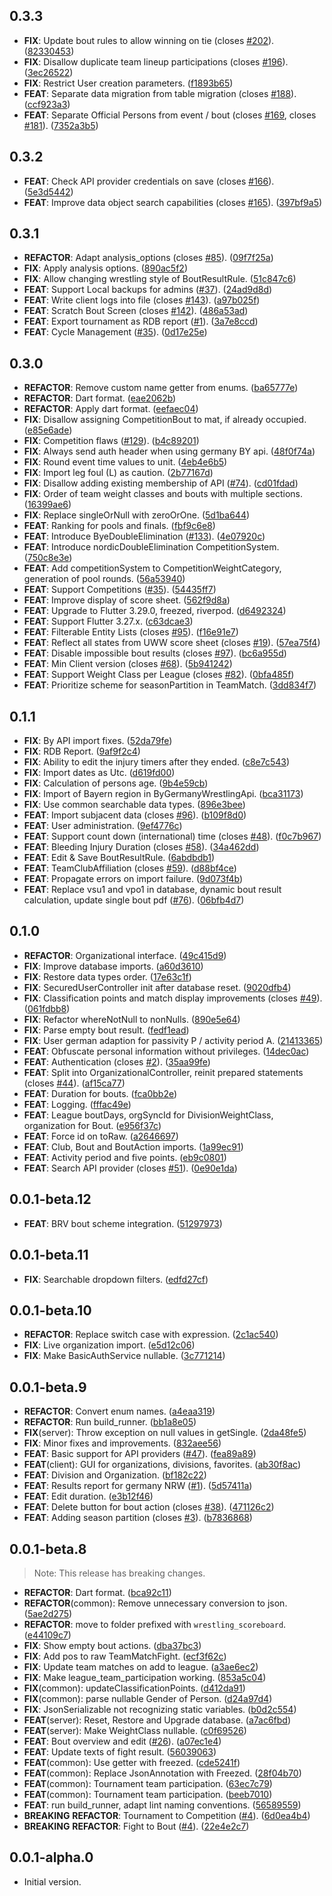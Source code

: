 ## 0.3.3

 - **FIX**: Update bout rules to allow winning on tie (closes [#202](https://github.com/Oberhauser-dev/wrestling_scoreboard/issues/202)). ([82330453](https://github.com/Oberhauser-dev/wrestling_scoreboard/commit/82330453b1b6393a0e76643d12a6f627b7d8ebc9))
 - **FIX**: Disallow duplicate team lineup participations (closes [#196](https://github.com/Oberhauser-dev/wrestling_scoreboard/issues/196)). ([3ec26522](https://github.com/Oberhauser-dev/wrestling_scoreboard/commit/3ec2652271d6b92d342996c725acab9edf2068ba))
 - **FIX**: Restrict User creation parameters. ([f1893b65](https://github.com/Oberhauser-dev/wrestling_scoreboard/commit/f1893b651a0dc9c156dab41514c56224bf3a5dc8))
 - **FEAT**: Separate data migration from table migration (closes [#188](https://github.com/Oberhauser-dev/wrestling_scoreboard/issues/188)). ([ccf923a3](https://github.com/Oberhauser-dev/wrestling_scoreboard/commit/ccf923a315bf16063636780757d9f63c58b82247))
 - **FEAT**: Separate Official Persons from event / bout (closes [#169](https://github.com/Oberhauser-dev/wrestling_scoreboard/issues/169), closes [#181](https://github.com/Oberhauser-dev/wrestling_scoreboard/issues/181)). ([7352a3b5](https://github.com/Oberhauser-dev/wrestling_scoreboard/commit/7352a3b5fc65ee098b430de087cbbf6a0ebbc5c8))

## 0.3.2

 - **FEAT**: Check API provider credentials on save (closes [#166](https://github.com/Oberhauser-dev/wrestling_scoreboard/issues/166)). ([5e3d5442](https://github.com/Oberhauser-dev/wrestling_scoreboard/commit/5e3d544205d701c4606a68ddcb4aa0c4f6b7b602))
 - **FEAT**: Improve data object search capabilities (closes [#165](https://github.com/Oberhauser-dev/wrestling_scoreboard/issues/165)). ([397bf9a5](https://github.com/Oberhauser-dev/wrestling_scoreboard/commit/397bf9a55f0b7a3112d5e6541fad811d3cc27090))

## 0.3.1

 - **REFACTOR**: Adapt analysis_options (closes [#85](https://github.com/Oberhauser-dev/wrestling_scoreboard/issues/85)). ([09f7f25a](https://github.com/Oberhauser-dev/wrestling_scoreboard/commit/09f7f25abad009716a604888d2a7b106ce4238a8))
 - **FIX**: Apply analysis options. ([890ac5f2](https://github.com/Oberhauser-dev/wrestling_scoreboard/commit/890ac5f2680bfd41dfd492a926d6b41ff813036e))
 - **FIX**: Allow changing wrestling style of BoutResultRule. ([51c847c6](https://github.com/Oberhauser-dev/wrestling_scoreboard/commit/51c847c6bed272219d48da9f7df0df9424389106))
 - **FEAT**: Support Local backups for admins ([#37](https://github.com/Oberhauser-dev/wrestling_scoreboard/issues/37)). ([24ad9d8d](https://github.com/Oberhauser-dev/wrestling_scoreboard/commit/24ad9d8da312adf02f8281145f2b53f4a374c714))
 - **FEAT**: Write client logs into file (closes [#143](https://github.com/Oberhauser-dev/wrestling_scoreboard/issues/143)). ([a97b025f](https://github.com/Oberhauser-dev/wrestling_scoreboard/commit/a97b025f31a2a99e8b593641f776c09f8ce348e0))
 - **FEAT**: Scratch Bout Screen (closes [#142](https://github.com/Oberhauser-dev/wrestling_scoreboard/issues/142)). ([486a53ad](https://github.com/Oberhauser-dev/wrestling_scoreboard/commit/486a53ad369976db789f749463af6dbb3f3d6422))
 - **FEAT**: Export tournament as RDB report ([#1](https://github.com/Oberhauser-dev/wrestling_scoreboard/issues/1)). ([3a7e8ccd](https://github.com/Oberhauser-dev/wrestling_scoreboard/commit/3a7e8ccdde1231b75bef2003762e9ad1229babcc))
 - **FEAT**: Cycle Management ([#35](https://github.com/Oberhauser-dev/wrestling_scoreboard/issues/35)). ([0d17e25e](https://github.com/Oberhauser-dev/wrestling_scoreboard/commit/0d17e25e8b83674d2b33291b0e57fa7c0779ede4))

## 0.3.0

 - **REFACTOR**: Remove custom name getter from enums. ([ba65777e](https://github.com/Oberhauser-dev/wrestling_scoreboard/commit/ba65777ed8d28b57ecbabcf7716bed2132623fa3))
 - **REFACTOR**: Dart format. ([eae2062b](https://github.com/Oberhauser-dev/wrestling_scoreboard/commit/eae2062bb48610de6cb9fc70b53a42561d23aadf))
 - **REFACTOR**: Apply dart format. ([eefaec04](https://github.com/Oberhauser-dev/wrestling_scoreboard/commit/eefaec04c236a79eba6310204665c953851b1e9b))
 - **FIX**: Disallow assigning CompetitionBout to mat, if already occupied. ([e85e6ade](https://github.com/Oberhauser-dev/wrestling_scoreboard/commit/e85e6ade299e387dd5c338b5d4ef3da98a8fa6d6))
 - **FIX**: Competition flaws ([#129](https://github.com/Oberhauser-dev/wrestling_scoreboard/issues/129)). ([b4c89201](https://github.com/Oberhauser-dev/wrestling_scoreboard/commit/b4c8920127f639f517669d9dd4cd6b7781e172d0))
 - **FIX**: Always send auth header when using germany BY api. ([48f0f74a](https://github.com/Oberhauser-dev/wrestling_scoreboard/commit/48f0f74a8296b22f300934c8c2eecac8c4a80435))
 - **FIX**: Round event time values to unit. ([4eb4e6b5](https://github.com/Oberhauser-dev/wrestling_scoreboard/commit/4eb4e6b5820a9c3b159f870fd4c1260d955ff0b1))
 - **FIX**: Import leg foul (L) as caution. ([2b77167d](https://github.com/Oberhauser-dev/wrestling_scoreboard/commit/2b77167db0ec039a5d15be16507f9c09d6de78ae))
 - **FIX**: Disallow adding existing membership of API ([#74](https://github.com/Oberhauser-dev/wrestling_scoreboard/issues/74)). ([cd01fdad](https://github.com/Oberhauser-dev/wrestling_scoreboard/commit/cd01fdad6f730d1c4e52c9faf26921266204de11))
 - **FIX**: Order of team weight classes and bouts with multiple sections. ([16399ae6](https://github.com/Oberhauser-dev/wrestling_scoreboard/commit/16399ae6b6688da157a07c515dcea9ae27075482))
 - **FIX**: Replace singleOrNull with zeroOrOne. ([5d1ba644](https://github.com/Oberhauser-dev/wrestling_scoreboard/commit/5d1ba644719d51ce92d5efed2c097aa86fb5b139))
 - **FEAT**: Ranking for pools and finals. ([fbf9c6e8](https://github.com/Oberhauser-dev/wrestling_scoreboard/commit/fbf9c6e86815c91455b960186ec5e7e00e6f7e3e))
 - **FEAT**: Introduce ByeDoubleElimination ([#133](https://github.com/Oberhauser-dev/wrestling_scoreboard/issues/133)). ([4e07920c](https://github.com/Oberhauser-dev/wrestling_scoreboard/commit/4e07920c1ac5d3827d0f4156f402d0d92b1c8d34))
 - **FEAT**: Introduce nordicDoubleElimination CompetitionSystem. ([750c8e3e](https://github.com/Oberhauser-dev/wrestling_scoreboard/commit/750c8e3e4c9b99cffd0f3a1ca990d2a1d7bf9422))
 - **FEAT**: Add competitionSystem to CompetitionWeightCategory, generation of pool rounds. ([56a53940](https://github.com/Oberhauser-dev/wrestling_scoreboard/commit/56a539409195ad65f92d1f4913ae32c73264966d))
 - **FEAT**: Support Competitions ([#35](https://github.com/Oberhauser-dev/wrestling_scoreboard/issues/35)). ([54435ff7](https://github.com/Oberhauser-dev/wrestling_scoreboard/commit/54435ff798098a0442b522026b13bff26aa55f4c))
 - **FEAT**: Improve display of score sheet. ([562f9d8a](https://github.com/Oberhauser-dev/wrestling_scoreboard/commit/562f9d8a89dae2144c75568b75d93efecf60370a))
 - **FEAT**: Upgrade to Flutter 3.29.0, freezed, riverpod. ([d6492324](https://github.com/Oberhauser-dev/wrestling_scoreboard/commit/d6492324bc8c1bd3279f5122aff4dba5e6205f8b))
 - **FEAT**: Support Flutter 3.27.x. ([c63dcae3](https://github.com/Oberhauser-dev/wrestling_scoreboard/commit/c63dcae3673313a7917a76c4260a52581f940d75))
 - **FEAT**: Filterable Entity Lists (closes [#95](https://github.com/Oberhauser-dev/wrestling_scoreboard/issues/95)). ([f16e91e7](https://github.com/Oberhauser-dev/wrestling_scoreboard/commit/f16e91e782ff39da06590c57549a2b5773adcb4e))
 - **FEAT**: Reflect all states from UWW score sheet (closes [#19](https://github.com/Oberhauser-dev/wrestling_scoreboard/issues/19)). ([57ea75f4](https://github.com/Oberhauser-dev/wrestling_scoreboard/commit/57ea75f4f16c3217e7b6e640380c4721b5485cbe))
 - **FEAT**: Disable impossible bout results (closes [#97](https://github.com/Oberhauser-dev/wrestling_scoreboard/issues/97)). ([bc6a955d](https://github.com/Oberhauser-dev/wrestling_scoreboard/commit/bc6a955d1c1dad30200db2315e70646bf8f165d4))
 - **FEAT**: Min Client version (closes [#68](https://github.com/Oberhauser-dev/wrestling_scoreboard/issues/68)). ([5b941242](https://github.com/Oberhauser-dev/wrestling_scoreboard/commit/5b9412421273efb9bbefa233fae4ed9497e7a8c5))
 - **FEAT**: Support Weight Class per League (closes [#82](https://github.com/Oberhauser-dev/wrestling_scoreboard/issues/82)). ([0bfa485f](https://github.com/Oberhauser-dev/wrestling_scoreboard/commit/0bfa485fb98679c527fa4d4edfa44d30c26b8166))
 - **FEAT**: Prioritize scheme for seasonPartition in TeamMatch. ([3dd834f7](https://github.com/Oberhauser-dev/wrestling_scoreboard/commit/3dd834f7e0e15d954e89a6667a6b01a0d38bcfb8))

## 0.1.1

 - **FIX**: By API import fixes. ([52da79fe](https://github.com/Oberhauser-dev/wrestling_scoreboard/commit/52da79fe4470fca5e14e8c89f7dda68245d51f77))
 - **FIX**: RDB Report. ([9af9f2c4](https://github.com/Oberhauser-dev/wrestling_scoreboard/commit/9af9f2c4abd86ad549e3d69c50721046a56665a2))
 - **FIX**: Ability to edit the injury timers after they ended. ([c8e7c543](https://github.com/Oberhauser-dev/wrestling_scoreboard/commit/c8e7c543359fdacfbc3980095eed6d9280c4c184))
 - **FIX**: Import dates as Utc. ([d619fd00](https://github.com/Oberhauser-dev/wrestling_scoreboard/commit/d619fd00773232370bbffb4004d54f522c104e21))
 - **FIX**: Calculation of persons age. ([9b4e59cb](https://github.com/Oberhauser-dev/wrestling_scoreboard/commit/9b4e59cb0e8a4ce9c5803a874561ac8a23306685))
 - **FIX**: Import of Bayern region in ByGermanyWrestlingApi. ([bca31173](https://github.com/Oberhauser-dev/wrestling_scoreboard/commit/bca31173fea1f829aa0ec453fab24d3d70e965db))
 - **FIX**: Use common searchable data types. ([896e3bee](https://github.com/Oberhauser-dev/wrestling_scoreboard/commit/896e3bee9f1a4e3367392a331908c767eb99328e))
 - **FEAT**: Import subjacent data (closes [#96](https://github.com/Oberhauser-dev/wrestling_scoreboard/issues/96)). ([b109f8d0](https://github.com/Oberhauser-dev/wrestling_scoreboard/commit/b109f8d0766650825473ea845b6353e343ba755c))
 - **FEAT**: User administration. ([9ef4776c](https://github.com/Oberhauser-dev/wrestling_scoreboard/commit/9ef4776c5ea8ab2d56f6924f240170b405ddceb4))
 - **FEAT**: Support count down (international) time (closes [#48](https://github.com/Oberhauser-dev/wrestling_scoreboard/issues/48)). ([f0c7b967](https://github.com/Oberhauser-dev/wrestling_scoreboard/commit/f0c7b96753e3aa4b6a4d38ed74840c2b18419883))
 - **FEAT**: Bleeding Injury Duration (closes [#58](https://github.com/Oberhauser-dev/wrestling_scoreboard/issues/58)). ([34a462dd](https://github.com/Oberhauser-dev/wrestling_scoreboard/commit/34a462dd1a48f7b82915fce3e272ea10dbade343))
 - **FEAT**: Edit & Save BoutResultRule. ([6abdbdb1](https://github.com/Oberhauser-dev/wrestling_scoreboard/commit/6abdbdb1c0f76dde56c566430f2fcc12aca8ab52))
 - **FEAT**: TeamClubAffiliation (closes [#59](https://github.com/Oberhauser-dev/wrestling_scoreboard/issues/59)). ([d88bf4ce](https://github.com/Oberhauser-dev/wrestling_scoreboard/commit/d88bf4ceaf9f6c36c1ea899904edb374d94fc3bc))
 - **FEAT**: Propagate errors on import failure. ([9d073f4b](https://github.com/Oberhauser-dev/wrestling_scoreboard/commit/9d073f4bdbcc4c901baf45c33ea33aa797bd61e7))
 - **FEAT**: Replace vsu1 and vpo1 in database, dynamic bout result calculation, update single bout pdf ([#76](https://github.com/Oberhauser-dev/wrestling_scoreboard/issues/76)). ([06bfb4d7](https://github.com/Oberhauser-dev/wrestling_scoreboard/commit/06bfb4d7f14ecbdf03516b2f863ac72173a419fd))

## 0.1.0

 - **REFACTOR**: Organizational interface. ([49c415d9](https://github.com/Oberhauser-dev/wrestling_scoreboard/commit/49c415d9a4c36acca5ae3ec3fd73a425c75eb9fb))
 - **FIX**: Improve database imports. ([a60d3610](https://github.com/Oberhauser-dev/wrestling_scoreboard/commit/a60d3610c6fa766cb6b9e5e0b33caa0aacc50e63))
 - **FIX**: Restore data types order. ([17e63c1f](https://github.com/Oberhauser-dev/wrestling_scoreboard/commit/17e63c1fa830fcece8b96a4b5159c45e40eed447))
 - **FIX**: SecuredUserController init after database reset. ([9020dfb4](https://github.com/Oberhauser-dev/wrestling_scoreboard/commit/9020dfb4554e1caa5f0769d0ea18151b29c8197a))
 - **FIX**: Classification points and match display improvements (closes [#49](https://github.com/Oberhauser-dev/wrestling_scoreboard/issues/49)). ([061fdbb8](https://github.com/Oberhauser-dev/wrestling_scoreboard/commit/061fdbb83fa36493d5bf904651ff7930e930dcbd))
 - **FIX**: Refactor whereNotNull to nonNulls. ([890e5e64](https://github.com/Oberhauser-dev/wrestling_scoreboard/commit/890e5e6492d35821a13f79d02b81074966b1ae89))
 - **FIX**: Parse empty bout result. ([fedf1ead](https://github.com/Oberhauser-dev/wrestling_scoreboard/commit/fedf1ead2beef8d33b748adf8cba2a5453a30805))
 - **FIX**: User german adaption for passivity P / activity period A. ([21413365](https://github.com/Oberhauser-dev/wrestling_scoreboard/commit/214133650943d297fd950aae3d6a595469befac1))
 - **FEAT**: Obfuscate personal information without privileges. ([14dec0ac](https://github.com/Oberhauser-dev/wrestling_scoreboard/commit/14dec0ac1c2ae84ae03c7df35aebf2afcf331159))
 - **FEAT**: Authentication (closes [#2](https://github.com/Oberhauser-dev/wrestling_scoreboard/issues/2)). ([35aa99fe](https://github.com/Oberhauser-dev/wrestling_scoreboard/commit/35aa99feaefe94d7e5de17b9f13f1debc5e72f64))
 - **FEAT**: Split into OrganizationalController, reinit prepared statements (closes [#44](https://github.com/Oberhauser-dev/wrestling_scoreboard/issues/44)). ([af15ca77](https://github.com/Oberhauser-dev/wrestling_scoreboard/commit/af15ca773a55be781800bc53a9c3bfe6a9de6ff5))
 - **FEAT**: Duration for bouts. ([fca0bb2e](https://github.com/Oberhauser-dev/wrestling_scoreboard/commit/fca0bb2e5a5dc017d9c874ec436c292e27352b75))
 - **FEAT**: Logging. ([fffac49e](https://github.com/Oberhauser-dev/wrestling_scoreboard/commit/fffac49e2f482e944b89d21d46409d620b1b9d56))
 - **FEAT**: League boutDays, orgSyncId for DivisionWeightClass, organization for Bout. ([e956f37c](https://github.com/Oberhauser-dev/wrestling_scoreboard/commit/e956f37c9c6f75870af98b91733316a8b7e430ee))
 - **FEAT**: Force id on toRaw. ([a2646697](https://github.com/Oberhauser-dev/wrestling_scoreboard/commit/a26466971c6b7802d7bb5d9b67d681e3753b110e))
 - **FEAT**: Club, Bout and BoutAction imports. ([1a99ec91](https://github.com/Oberhauser-dev/wrestling_scoreboard/commit/1a99ec914434362651d46e595891991222a553b9))
 - **FEAT**: Activity period and five points. ([eb9c0801](https://github.com/Oberhauser-dev/wrestling_scoreboard/commit/eb9c080166c02abd45144e67cfe5fb4dc600615b))
 - **FEAT**: Search API provider (closes [#51](https://github.com/Oberhauser-dev/wrestling_scoreboard/issues/51)). ([0e90e1da](https://github.com/Oberhauser-dev/wrestling_scoreboard/commit/0e90e1da48ea64a9315819e062ecf5a40907c5de))

## 0.0.1-beta.12

 - **FEAT**: BRV bout scheme integration. ([51297973](https://github.com/Oberhauser-dev/wrestling_scoreboard/commit/51297973a0fafcfe73a7982c3ae8c551ec30105b))

## 0.0.1-beta.11

 - **FIX**: Searchable dropdown filters. ([edfd27cf](https://github.com/Oberhauser-dev/wrestling_scoreboard/commit/edfd27cfb4ec6882568cc4baabb3a4e9d4883b8d))

## 0.0.1-beta.10

 - **REFACTOR**: Replace switch case with expression. ([2c1ac540](https://github.com/Oberhauser-dev/wrestling_scoreboard/commit/2c1ac5407fb433bb6b331e965952df013be86f9f))
 - **FIX**: Live organization import. ([e5d12c06](https://github.com/Oberhauser-dev/wrestling_scoreboard/commit/e5d12c065b379dde396ce727175ae69341212f8e))
 - **FIX**: Make BasicAuthService nullable. ([3c771214](https://github.com/Oberhauser-dev/wrestling_scoreboard/commit/3c77121451bab9240ffe9a1fb318788175a94cf3))

## 0.0.1-beta.9

 - **REFACTOR**: Convert enum names. ([a4eaa319](https://github.com/Oberhauser-dev/wrestling_scoreboard/commit/a4eaa319d1417dc3167966981e68e27c001b3143))
 - **REFACTOR**: Run build_runner. ([bb1a8e05](https://github.com/Oberhauser-dev/wrestling_scoreboard/commit/bb1a8e05d74ac1d97ed368e4612769005965cb34))
 - **FIX**(server): Throw exception on null values in getSingle. ([2da48fe5](https://github.com/Oberhauser-dev/wrestling_scoreboard/commit/2da48fe5be8243c7d707fce507dcefddf694d245))
 - **FIX**: Minor fixes and improvements. ([832aee56](https://github.com/Oberhauser-dev/wrestling_scoreboard/commit/832aee5606a301a5a6d4cd3c939a12af908d3dea))
 - **FEAT**: Basic support for API providers ([#47](https://github.com/Oberhauser-dev/wrestling_scoreboard/issues/47)). ([fea89a89](https://github.com/Oberhauser-dev/wrestling_scoreboard/commit/fea89a893043198566f9bda9052940308ae8ba20))
 - **FEAT**(client): GUI for organizations, divisions, favorites. ([ab30f8ac](https://github.com/Oberhauser-dev/wrestling_scoreboard/commit/ab30f8ac2b5943ad17f6e122a889dc2723b6eb87))
 - **FEAT**: Division and Organization. ([bf182c22](https://github.com/Oberhauser-dev/wrestling_scoreboard/commit/bf182c22687c8d42c7843e41aab9e5e232ee9a9b))
 - **FEAT**: Results report for germany NRW ([#1](https://github.com/Oberhauser-dev/wrestling_scoreboard/issues/1)). ([5d57411a](https://github.com/Oberhauser-dev/wrestling_scoreboard/commit/5d57411a77e0af92bbe9fd121c2a11a8380fc413))
 - **FEAT**: Edit duration. ([e3b12f46](https://github.com/Oberhauser-dev/wrestling_scoreboard/commit/e3b12f460a44a9d900f5f972e50435681e6f389a))
 - **FEAT**: Delete button for bout action (closes [#38](https://github.com/Oberhauser-dev/wrestling_scoreboard/issues/38)). ([471126c2](https://github.com/Oberhauser-dev/wrestling_scoreboard/commit/471126c24b9614bb7829bc9a731aa6991a53f823))
 - **FEAT**: Adding season partition (closes [#3](https://github.com/Oberhauser-dev/wrestling_scoreboard/issues/3)). ([b7836868](https://github.com/Oberhauser-dev/wrestling_scoreboard/commit/b78368684ff49e81b30eb35a2cb7a4d41236a141))

## 0.0.1-beta.8

> Note: This release has breaking changes.

 - **REFACTOR**: Dart format. ([bca92c11](https://github.com/Oberhauser-dev/wrestling_scoreboard/commit/bca92c11d84f66ca42966275729936f8ebf603f1))
 - **REFACTOR**(common): Remove unnecessary conversion to json. ([5ae2d275](https://github.com/Oberhauser-dev/wrestling_scoreboard/commit/5ae2d275bb83d3d5dd89fc2a61b8f0ef0be39ad1))
 - **REFACTOR**: move to folder prefixed with `wrestling_scoreboard`. ([e44109c7](https://github.com/Oberhauser-dev/wrestling_scoreboard/commit/e44109c7b02663d32d228226db25c1f721d1b0ee))
 - **FIX**: Show empty bout actions. ([dba37bc3](https://github.com/Oberhauser-dev/wrestling_scoreboard/commit/dba37bc3039277483b0414f584a62efcf209fd46))
 - **FIX**: Add pos to raw TeamMatchFight. ([ecf3f62c](https://github.com/Oberhauser-dev/wrestling_scoreboard/commit/ecf3f62ceb46dbe7ed5a5496f774100c6121d5b0))
 - **FIX**: Update team matches on add to league. ([a3ae6ec2](https://github.com/Oberhauser-dev/wrestling_scoreboard/commit/a3ae6ec291985398456f41f9d334171bbb2bd6d5))
 - **FIX**: Make league_team_participation working. ([853a5c04](https://github.com/Oberhauser-dev/wrestling_scoreboard/commit/853a5c04213473e88a3096acbfdb6422a9aa8877))
 - **FIX**(common): updateClassificationPoints. ([d412da91](https://github.com/Oberhauser-dev/wrestling_scoreboard/commit/d412da91b86bc9fd2d9af64c480c77a5276795d0))
 - **FIX**(common): parse nullable Gender of Person. ([d24a97d4](https://github.com/Oberhauser-dev/wrestling_scoreboard/commit/d24a97d4c957e032de635fa4aa21cd2969421390))
 - **FIX**: JsonSerializable not recognizing static variables. ([b0d2c554](https://github.com/Oberhauser-dev/wrestling_scoreboard/commit/b0d2c55484ad7bf37363a9334e837915d6ec32d6))
 - **FEAT**(server): Reset, Restore and Upgrade database. ([a7ac6fbd](https://github.com/Oberhauser-dev/wrestling_scoreboard/commit/a7ac6fbd2a5d4c35a75a12774ee7af21bdbdd333))
 - **FEAT**(server): Make WeightClass nullable. ([c0f69526](https://github.com/Oberhauser-dev/wrestling_scoreboard/commit/c0f6952607422e2a89608873b02e7bd53ec853f8))
 - **FEAT**: Bout overview and edit ([#26](https://github.com/Oberhauser-dev/wrestling_scoreboard/issues/26)). ([a07ec1e4](https://github.com/Oberhauser-dev/wrestling_scoreboard/commit/a07ec1e457d560551d25e436445970dcf9660e60))
 - **FEAT**: Update texts of fight result. ([56039063](https://github.com/Oberhauser-dev/wrestling_scoreboard/commit/560390630d75aa2c47e84f693f0dcd228d670c62))
 - **FEAT**(common): Use getter with freezed. ([cde5241f](https://github.com/Oberhauser-dev/wrestling_scoreboard/commit/cde5241ffc27b173862f4ff5e035364efbfba6e9))
 - **FEAT**(common): Replace JsonAnnotation with Freezed. ([28f04b70](https://github.com/Oberhauser-dev/wrestling_scoreboard/commit/28f04b7018041ec399e535a94ed3c41efd409dba))
 - **FEAT**(common): Tournament team participation. ([63ec7c79](https://github.com/Oberhauser-dev/wrestling_scoreboard/commit/63ec7c790c84fa26718b7b18b85c2327b8cf084b))
 - **FEAT**(common): Tournament team participation. ([beeb7010](https://github.com/Oberhauser-dev/wrestling_scoreboard/commit/beeb7010207dc06d524a375d9d8a2349cfdb3336))
 - **FEAT**: run build_runner, adapt lint naming conventions. ([56589559](https://github.com/Oberhauser-dev/wrestling_scoreboard/commit/565895597550717c3c85e47cecca8d786566a518))
 - **BREAKING** **REFACTOR**: Tournament to Competition ([#4](https://github.com/Oberhauser-dev/wrestling_scoreboard/issues/4)). ([6d0ea4b4](https://github.com/Oberhauser-dev/wrestling_scoreboard/commit/6d0ea4b4af1f2507dfdb6a0571eb13af8f2c8704))
 - **BREAKING** **REFACTOR**: Fight to Bout ([#4](https://github.com/Oberhauser-dev/wrestling_scoreboard/issues/4)). ([22e4e2c7](https://github.com/Oberhauser-dev/wrestling_scoreboard/commit/22e4e2c7a69a2c2b379bf71ab34bdfd53f1d6a1e))

## 0.0.1-alpha.0

- Initial version.
